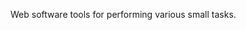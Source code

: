 <!--t Tools t-->
<!--d Web software tools for performing various small tasks. d-->

Web software tools for performing various small tasks.